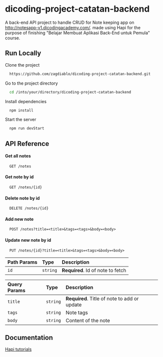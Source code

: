 
# dicoding-project-catatan-backend

A back-end API project to handle CRUD for Note keeping app on http://notesapp-v1.dicodingacademy.com/. made using Hapi for the purpose of finishing "Belajar Membuat Aplikasi Back-End untuk Pemula" course.
## Run Locally

Clone the project

```bash
  https://github.com/zagdiablo/dicoding-project-catatan-backend.git
```

Go to the project directory

```bash
  cd /into/your/directory/dicoding-project-catatan-backend
```

Install dependencies

```bash
  npm install
```

Start the server

```bash
  npm run devStart
```


## API Reference

#### Get all notes

```http
  GET /notes
```

#### Get note by id

```http
  GET /notes/{id}
```

#### Delete note by id

```http
  DELETE /notes/{id}
```

#### Add new note

```http
  POST /notes?title=<title>&tags=<tags>&body=<body>
```

#### Update new note by id

```http
  PUT /notes/{id}?title=<title>&tags=<tags>&body=<body>
```

| Path Params | Type     | Description                       |
| :-------- | :------- | :-------------------------------- |
| `id`      | `string` | **Required**. Id of note to fetch |

| Query Params | Type     | Description                       |
| :-------- | :------- | :-------------------------------- |
| `title`      | `string` | **Required**. Title of note to add or update |
| `tags`      | `string` | Note tags |
| `body`      | `string` | Content of the note |





## Documentation

[Hapi tutorials](https://hapi.dev/tutorials/?lang=en_US)

